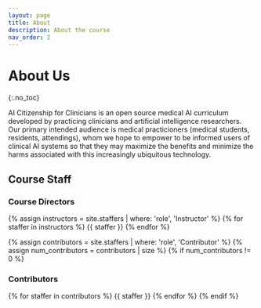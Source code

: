```yaml
---
layout: page
title: About
description: About the course
nav_order: 2
---
```


# About Us
{:.no_toc}

<!---
## Table of contents
{: .no_toc .text-delta }

1. TOC
{:toc}

## About
-->

AI Citizenship for Clinicians is an open source medical AI curriculum developed by practicing clinicians and artificial intelligence researchers. Our primary intended audience is medical practicioners (medical students, residents, attendings), whom we hope to empower to be informed users of clinical AI systems so that they may maximize the benefits and minimize the harms associated with this increasingly ubiquitous technology.

## Course Staff
### Course Directors

{% assign instructors = site.staffers | where: 'role', 'Instructor' %}
{% for staffer in instructors %}
{{ staffer }}
{% endfor %}

{% assign contributors = site.staffers | where: 'role', 'Contributor' %}
{% assign num_contributors = contributors | size %}
{% if num_contributors != 0 %}

### Contributors

{% for staffer in contributors %}
{{ staffer }}
{% endfor %}
{% endif %}
